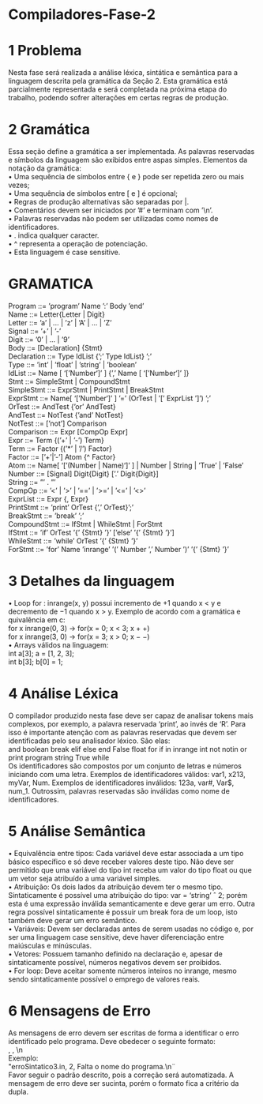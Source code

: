 # Compiladores-Fase-2

# 1 Problema
Nesta fase será realizada a análise léxica, sintática e semântica para a linguagem descrita pela
gramática da Seção 2. Esta gramática está parcialmente representada e será completada
na próxima etapa do trabalho, podendo sofrer alterações em certas regras de produção.

# 2 Gramática
Essa seção define a gramática a ser implementada. As palavras reservadas e símbolos da
linguagem são exibidos entre aspas simples. Elementos da notação da gramática:<br />
• Uma sequência de símbolos entre { e } pode ser repetida zero ou mais vezes;<br />
• Uma sequência de símbolos entre [ e ] é opcional;<br />
• Regras de produção alternativas são separadas por |.<br />
• Comentários devem ser iniciados por ’#’ e terminam com ’\n’.<br />
• Palavras reservadas não podem ser utilizadas como nomes de identificadores.<br />
• . indica qualquer caracter.<br />
• ^ representa a operação de potenciação.<br />
• Esta linguagem é case sensitive.<br />

# GRAMATICA
Program ::= ’program’ Name ’:’ Body ’end’<br />
Name ::= Letter{Letter | Digit}<br />
Letter ::= ’a’ | ... | ’z’ | ’A’ | ... | ’Z’<br />
Signal ::= ’+’ | ’-’<br />
Digit ::= ’0’ | ... | ’9’<br />
Body ::= [Declaration] {Stmt}<br />
Declaration ::= Type IdList {’;’ Type IdList} ’;’<br />
Type ::= ’int’ | ’float’ | ’string’ | ’boolean’<br />
IdList ::= Name [ ‘[’Number‘]’ ] {’,’ Name [ ‘[’Number‘]’ ]}<br />
Stmt ::= SimpleStmt | CompoundStmt<br />
SimpleStmt ::= ExprStmt | PrintStmt | BreakStmt<br />
ExprStmt ::= Name[ ‘[’Number‘]’ ] ’=’ (OrTest | ’[’ ExprList ’]’) ’;’<br />
OrTest ::= AndTest {’or’ AndTest}<br />
AndTest ::= NotTest {’and’ NotTest}<br />
NotTest ::= [’not’] Comparison<br />
Comparison ::= Expr [CompOp Expr]<br />
Expr ::= Term {(’+’ | ’-’) Term}<br />
Term ::= Factor {(’*’ | ’/’) Factor}<br />
Factor ::= [’+’|’-’] Atom {^ Factor}<br />
Atom ::= Name[ ‘[’(Number | Name)‘]’ ] | Number | String | ’True’ | ’False’<br />
Number ::= [Signal] Digit{Digit} [’.’ Digit{Digit}]<br />
String ::= ”’ . ”’<br />
CompOp ::= ’<’ | ’>’ | ’==’ | ’>=’ | ’<=’ | ’<>’<br />
ExprList ::= Expr {, Expr}<br />
PrintStmt ::= ’print’ OrTest {’,’ OrTest}’;’<br />
BreakStmt ::= ’break’ ’;’<br />
CompoundStmt ::= IfStmt | WhileStmt | ForStmt<br />
IfStmt ::= ’if’ OrTest ’{’ {Stmt} ’}’ [’else’ ’{’ {Stmt} ’}’]<br />
WhileStmt ::= ’while’ OrTest ’{’ {Stmt} ’}’<br />
ForStmt ::= ’for’ Name ’inrange’ ’(’ Number ’,’ Number ’)’ ’{’ {Stmt} ’}’<br />

# 3 Detalhes da linguagem

• Loop for : inrange(x, y) possui incremento de +1 quando x < y e decremento de −1 quando x > y. Exemplo de acordo com a gramática e quivalência em c:<br />
for x inrange(0, 3) → for(x = 0; x < 3; x + +)<br />
for x inrange(3, 0) → for(x = 3; x > 0; x − −)<br />
• Arrays válidos na linguagem:<br />
int a[3]; a = [1, 2, 3];<br />
int b[3]; b[0] = 1;<br />

# 4 Análise Léxica

O compilador produzido nesta fase deve ser capaz de analisar tokens mais complexos, por
exemplo, a palavra reservada ‘print’, ao invés de ‘R’. Para isso é importante atenção com as
palavras reservadas que devem ser identificadas pelo seu analisador léxico. São elas:<br />
and boolean break elif
else end False float
for if in inrange
int not notin or
print program string True
while<br />
Os identificadores são compostos por um conjunto de letras e números iniciando com
uma letra. Exemplos de identificadores válidos: var1, x213, myVar, Num. Exemplos de
identificadores inválidos: 123a, var#, Var$, num_1. Outrossim, palavras reservadas são
inválidas como nome de identificadores.

# 5 Análise Semântica

• Equivalência entre tipos: Cada variável deve estar associada a um tipo básico específico
e só deve receber valores deste tipo. Não deve ser permitido que uma variável do tipo
int receba um valor do tipo float ou que um vetor seja atribuído a uma variável simples.<br />
• Atribuição: Os dois lados da atribuição devem ter o mesmo tipo. Sintaticamente
é possível uma atribuição do tipo: var = ‘string’ ˆ 2; porém esta é uma expressão
inválida semanticamente e deve gerar um erro. Outra regra possível sintaticamente é
possuir um break fora de um loop, isto também deve gerar um erro semântico.<br />
• Variáveis: Devem ser declaradas antes de serem usadas no código e, por ser uma
linguagem case sensitive, deve haver diferenciação entre maiúsculas e minúsculas.<br />
• Vetores: Possuem tamanho definido na declaração e, apesar de sintaticamente possível,
números negativos devem ser proibidos.<br />
• For loop: Deve aceitar somente números inteiros no inrange, mesmo sendo sintaticamente
possível o emprego de valores reais.<br />

# 6 Mensagens de Erro

As mensagens de erro devem ser escritas de forma a identificar o erro identificado pelo
programa. Deve obedecer o seguinte formato:<br />
<Nome do arquivo>, <Linha com erro>, <Mensagem>\n<br />
Exemplo:<br />
"erroSintatico3.in, 2, Falta o nome do programa.\n¨<br />
Favor seguir o padrão descrito, pois a correção será automatizada. A mensagem
de erro deve ser sucinta, porém o formato fica a critério da dupla.